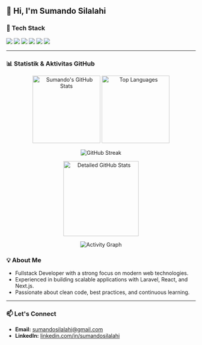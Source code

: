## 👋 Hi, I'm Sumando Silalahi

### 🚀 Tech Stack
<p>
  <img src="https://img.shields.io/badge/PHP-777BB4?style=flat&logo=php&logoColor=white" />
  <img src="https://img.shields.io/badge/JavaScript-F7DF1E?style=flat&logo=javascript&logoColor=black" />
  <img src="https://img.shields.io/badge/Laravel-FF2D20?style=flat&logo=laravel&logoColor=white" />
  <img src="https://img.shields.io/badge/Next.js-000000?style=flat&logo=next.js&logoColor=white" />
  <img src="https://img.shields.io/badge/React-20232A?style=flat&logo=react&logoColor=61DAFB" />
  <img src="https://img.shields.io/badge/Node.js-339933?style=flat&logo=node.js&logoColor=white" />
</p>

---

### 📊 Statistik & Aktivitas GitHub

<p align="center">
 <img height="180em" src="https://github-readme-stats.vercel.app/api?username=Sumandosilalahi2929&show_icons=true&theme=tokyonight&hide_border=true&count_private=true&include_all_commits=true" alt="Sumando's GitHub Stats" />
  <img height="180em" src="https://github-readme-stats.vercel.app/api/top-langs/?username=Sumandosilalahi2929&layout=compact&theme=tokyonight&hide_border=true&langs_count=8" alt="Top Languages" />
</p>
<p align="center">
  <img src="https://github-readme-streak-stats.herokuapp.com/?user=Sumandosilalahi2929&theme=tokyonight&hide_border=true" alt="GitHub Streak" />
</p>

<p align="center">
  <img height="200em" src="https://github-readme-stats.vercel.app/api?username=Sumandosilalahi2929&show_icons=true&theme=tokyonight&hide_border=true&count_private=true&include_all_commits=true&show_owner=true" alt="Detailed GitHub Stats" />
</p>

<p align="center">
  <img src="https://github-readme-activity-graph.vercel.app/graph?username=Sumandosilalahi2929&theme=tokyo-night&hide_border=true" alt="Activity Graph" />
</p>

### 💡 About Me
- Fullstack Developer with a strong focus on modern web technologies.
- Experienced in building scalable applications with Laravel, React, and Next.js.
- Passionate about clean code, best practices, and continuous learning.

---

### 📫 Let's Connect
- **Email:** [sumandosilalahi@gmail.com](mailto:sumandosilalahi@gmail.com)  
- **LinkedIn:** [linkedin.com/in/sumandosilalahi](https://www.linkedin.com/in/sumandosilalahi)
